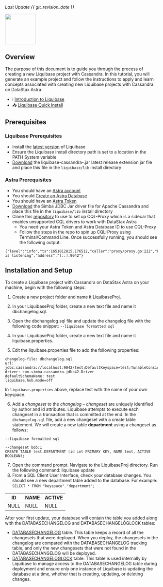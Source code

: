 _Last Update {{ git_revision_date }}_

<img src="../../../../img/liquibase/logo.png" height="100px" />

## Overview

The purpose of this document is to guide you through the process of creating a new Liquibase project with Cassandra. In this tutorial, you will generate an example project and follow the instructions to apply and learn concepts associated with creating new Liquibase projects with Cassandra on DataStax Astra.

- ℹ️ [Introduction to Liquibase](https://docs.liquibase.com/home.html)
- 📥 [Liquibase Quick Install](https://docs.liquibase.com/install/liquibase-windows.html)

## Prerequisites
### Liquibase Prerequisites
- Install the [latest version](https://www.liquibase.org/download) of Liquibase 
- Ensure the Liquibase install directory path is set to a location in the PATH System variable
- [Download](https://github.com/liquibase/liquibase-cassandra/releases/) the liquibase-cassandra-<version>.jar latest release extension jar file and place this file in the `liquibase/lib` install directory 

### Astra Prerequisites
- You should have an [Astra account](https://astra.dev/3B7HcYo)
- You should [Create an Astra Database](/docs/pages/astra/create-instance/)
- You should have an [Astra Token](/docs/pages/astra/create-token/)
- [Download](https://downloads.datastax.com/#odbc-jdbc-drivers) the Simba JDBC Jar driver file for Apache Cassandra and place this file in the `liquibase/lib` install directory 
- Clone this [repository](https://github.com/datastax/cql-proxy) to use to set up CQL-Proxy which is a sidecar that enables unsupported CQL drivers to work with DataStax Astra
    - You need your Astra Token and Astra Database ID to use CQL-Proxy
    - Follow the steps in the repo to spin up CQL-Proxy using Terminal/Command Line. Once successfully running, you should see the following output:

```
{"level":"info","ts":1651012815.176512,"caller":"proxy/proxy.go:222","msg":"proxy is listening","address":"[::]:9042"}
```

## Installation and Setup
To create a Liquibase project with Cassandra on DataStax Astra on your machine, begin with the following steps:

1. Create a new project folder and name it LiquibaseProj.
2. In your LiquibaseProj folder, create a new text file and name it dbchangelog.sql.
3. Open the dbchangelog.sql file and update the changelog file with the following code snippet: 
`--liquibase formatted sql` 

4. In your LiquibaseProj folder, create a new text file and name it liquibase.properties.
5. Edit the liquibase.properties file to add the following properties:

```
changelog-file: dbchangelog.sql
url: jdbc:cassandra://localhost:9042/test;DefaultKeyspace=test;TunableConsistency=6
driver: com.simba.cassandra.jdbc42.Driver
defaultSchemaName: test
liquibase.hub.mode=off 
```
In `liquibase.properties` above, replace test with the name of your own keyspace.

 6. Add a _changeset_ to the _changelog_ – _changeset_ are uniquely identified by author and id attributes. Liquibase attempts to execute each changeset in a transaction that is committed at the end. In the `dbchangelog.sql` file, add a new changeset with a create table statement. We will create a new table **department** using a changeset as follows:

```
--liquibase formatted sql

--changeset bob:1
CREATE TABLE test.DEPARTMENT (id int PRIMARY KEY, NAME text, ACTIVE BOOLEAN);
```

7. Open the command prompt. Navigate to the LiquibaseProj directory.
Run the following command: liquibase update
8. From a SQL Client User Interface, check your database changes. You should see a new department table added to the database. For example:
`SELECT * FROM "keyspace"."department";`

| ID          | NAME        | ACTIVE |
| ----------- | ----------- |------- |
| NULL        | NULL        |  NULL  |

After your first update, your database will contain the table you added along with the DATABASECHANGELOG and DATABASECHANGELOGLOCK tables:

- [DATABASECHANGELOG](https://docs.liquibase.com/concepts/tracking-tables/databasechangelog-table.html) table. This table keeps a record of all the changesets that were deployed. When you deploy, the changesets in the changelog are compared with the DATABASECHANGELOG tracking table, and only the new changesets that were not found in the DATABASECHANGELOG will be deployed.
- [DATABASECHANGELOGLOCK](https://docs.liquibase.com/concepts/tracking-tables/databasechangeloglock-table.html) table. This table is used internally by Liquibase to manage access to the DATABASECHANGELOG table during deployment and ensure only one instance of Liquibase is updating the database at a time, whether that is creating, updating, or deleting changes.
